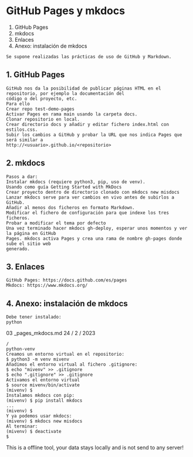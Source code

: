 # GitHub Pages y mkdocs

1. GitHub Pages
2. mkdocs
3. Enlaces
4. Anexo: instalación de mkdocs

```
Se supone realizadas las prácticas de uso de GitHub y Markdown.
```

## 1. GitHub Pages

```
GitHub nos da la posibilidad de publicar páginas HTML en el repositorio, por ejemplo la documentación del
código o del proyecto, etc.
Para ello
Crear repo test-demo-pages
Activar Pages en rama main usando la carpeta docs.
Clonar repositorio en local.
Crear directorio docs y añadir y editar fichero index.html con estilos.css.
Subir los cambios a GitHub y probar la URL que nos indica Pages que será similar a
http://<usuario>.github.io/<repositorio>
```

## 2. mkdocs

```
Pasos a dar:
Instalar mkdocs (requiere python3, pip, uso de venv).
Usando como guía Getting Started with MkDocs
Crear proyecto dentro de directorio clonado con mkdocs new misdocs
Lanzar mkdocs serve para ver cambios en vivo antes de subirlos a GitHub.
Añadir al menos dos ficheros en formato Markdown.
Modificar el fichero de configuración para que indexe los tres ficheros.
Probar a modificar el tema por defecto
Una vez terminado hacer mkdocs gh-deploy, esperar unos momentos y ver la página en GitHub
Pages. mkdocs activa Pages y crea una rama de nombre gh-pages donde sube el sitio web
generado.
```

## 3. Enlaces

```
GitHub Pages: https://docs.github.com/es/pages
Mkdocs: https://www.mkdocs.org/
```

## 4. Anexo: instalación de mkdocs

```
Debe tener instalado:
python
```

03 _pages_mkdocs.md 24 / 2 / 2023

```
/
python-venv
Creamos un entorno virtual en el repositorio:
$ python3 -m venv mivenv
Añadimos el entorno virtual al fichero .gitignore:
$ echo "mivenv" >> .gitignore
$ echo ".gitignore" >> .gitignore
Activamos el entorno virtual
$ source mivenv/bin/activate
(mivenv) $
Instalamos mkdocs con pip:
(mivenv) $ pip install mkdocs
...
(mivenv) $
Y ya podemos usar mkdocs:
(mivenv) $ mkdocs new misdocs
Al terminar:
(mivenv) $ deactivate
$
```

This is a offline tool, your data stays locally and is not send to any server!